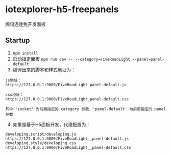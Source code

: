 # iotexplorer-h5-freepanels

腾讯连连免开发面板

## Startup

1. `npm install`
2. 启动指定面板 `npm run dev -- --category=FiveRoadLight --panel=panel-default`
3. 编译出来的脚本和样式地址为：

```
js地址：
https://127.0.0.1:9000/FiveRoadLight_panel-default.js

css地址：
https://127.0.0.1:9000/FiveRoadLight_panel-default.css

其中 'socket' 为前面指定的 category 参数，'panel-default' 为前面指定的 panel 参数
```

4. 如果是基于H5面板开发，代理配置为：

```
developing.script/developing.js https://127.0.0.1:9000/FiveRoadLight__panel-default.js
developing.style/developing.css https://127.0.0.1:9000/FiveRoadLight__panel-default.css
```
